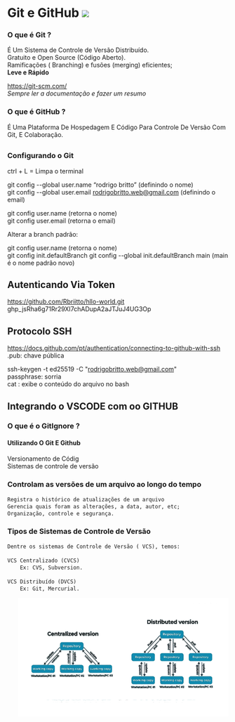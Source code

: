 # Git e GitHub <img src="https://img.shields.io/badge/Github-black?style=for-the-badge&logo=github&logoColor=white" > 


### O que é Git ? 
É Um Sistema de Controle de Versão Distribuído.<br> 
Gratuito e Open Source (Código Aberto).<br> 
Ramificações ( Branching) e fusões (merging) eficientes;<br> 
<b>Leve e Rápido</b>


https://git-scm.com/ <br> 
*Sempre ler a documentação e fazer um resumo*


### O que é GitHub ?
É Uma Plataforma De Hospedagem E Código Para Controle De Versão Com Git, E Colaboração.

##

### Configurando o Git

ctrl + L = Limpa o terminal 


git config --global user.name “rodrigo britto” (definindo o nome) <br>
git config --global user.email rodrigobritto.web@gmail.com (definindo o email)

git config user.name (retorna o nome) <br>
git config user.email (retorna o email)


Alterar a branch padrão:


git config user.name (retorna o nome) <br>
git config init.defaultBranch 
git config --global init.defaultBranch main (main é o nome padrão novo)			


## Autenticando Via Token

https://github.com/Rbriitto/hllo-world.git
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

## Protocolo SSH

https://docs.github.com/pt/authentication/connecting-to-github-with-ssh
.pub:  chave pública 

ssh-keygen -t ed25519 -C "rodrigobritto.web@gmail.com"<br>
passphrase: sorria<br>
cat : exibe o conteúdo do arquivo no bash


## Integrando o VSCODE com oo GITHUB

### O que é o GitIgnore ?


#### Utilizando O Git E Github

Versionamento de Códig<br>
Sistemas de controle de versão<br>

### Controlam as versões de um arquivo ao longo do tempo

	Registra o histórico de atualizações de um arquivo
	Gerencia quais foram as alterações, a data, autor, etc;
	Organização, controle e segurança.

### Tipos de Sistemas de Controle de Versão 		
	
	Dentre os sistemas de Controle de Versão ( VCS), temos:

	VCS Centralizado (CVCS)
		Ex: CVS, Subversion.

	VCS Distribuído (DVCS)
		Ex: Git, Mercurial. 

<html>
<ul> <img src = "img/DVCS.png" width="1000"> </ul>
</html>



















